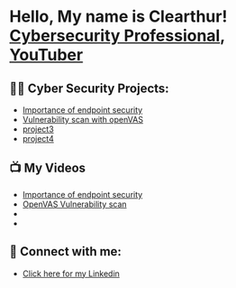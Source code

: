 <h1>Hello, My name is Clearthur! <br/><a , <a href="https://www.linkedin.com/in/clearthur-weaver-996358278">Cybersecurity Professional</a>, <a href="https://www.youtube.com/channel/UC0WVOIOYlPj87ApHv4aW7Zg">YouTuber</a></h1>

<h2>👨‍💻 Cyber Security Projects:</h2>

  - [Importance of endpoint security](https://github.com/Clearthur/AZURESIEM)
  - [Vulnerability scan with openVAS](https://github.com/Clearthur/openVAS-Greenbone/blob/main/README.md)
  - [project3](https;//hhahahh.com)
  - [project4](https;//putyourworkhere.com)


<h2>📺 My Videos</h2>

- [Importance of endpoint security](https://www.youtube.com/watch?v=edycb0rOAKQ)
- [OpenVAS Vulnerability scan](https://www.youtube.com/watch?v=G9PMxxWa-2o)
- [   ](https://www.youtube.com/watch?v=N-L9hklSlNk)
-
<h2> 🤳 Connect with me:</h2>

- [Click here for my Linkedin](https://www.linkedin.com/in/clearthur-weaver-996358278/)
